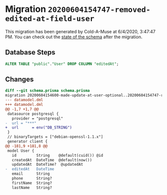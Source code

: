 # Migration `20200604154747-removed-edited-at-field-user`

This migration has been generated by Cold-A-Muse at 6/4/2020, 3:47:47 PM.
You can check out the [state of the schema](./schema.prisma) after the migration.

## Database Steps

```sql
ALTER TABLE "public"."User" DROP COLUMN "editedAt";
```

## Changes

```diff
diff --git schema.prisma schema.prisma
migration 20200604154600-made-update-at-user-optional..20200604154747-removed-edited-at-field-user
--- datamodel.dml
+++ datamodel.dml
@@ -1,7 +1,7 @@
 datasource postgresql {
   provider = "postgresql"
-  url = "***"
+  url      = env("DB_STRING")
 }
 // binaryTargets = ["debian-openssl-1.1.x"]
 generator client {
@@ -181,9 +181,8 @@
 model User {
   id         String    @default(cuid()) @id
   createdAt  DateTime  @default(now())
   updatedAt  DateTime?  @updatedAt
-  editedAt   DateTime
   email      String
   phone      String?
   firstName  String?
   lastName   String?
```


